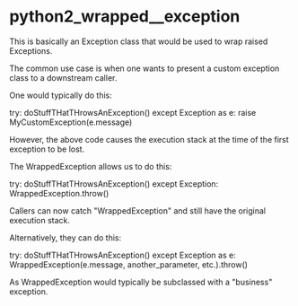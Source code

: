 # python2_wrapped__exception

This is basically an Exception class that would be used to wrap raised Exceptions.

The common use case is when one wants to present a custom exception class to a downstream caller.

One would typically do this:

try:
    doStuffTHatTHrowsAnException()
except Exception as e:
    raise MyCustomException(e.message)
    
However, the above code causes the execution stack at the time of the first exception to be lost.

The WrappedException allows us to do this:

try:
    doStuffTHatTHrowsAnException()
except Exception:
    WrappedException.throw()
    
Callers can now catch "WrappedException" and still have the original execution stack.

Alternatively, they can do this:

try:
    doStuffTHatTHrowsAnException()
except Exception as e:
    WrappedException(e.message, another_parameter, etc.).throw()
    
As WrappedException would typically be subclassed with a "business" exception.
    
 

